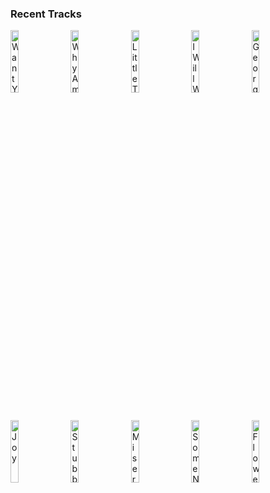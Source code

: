 ### Recent Tracks
[<img src='https://lastfm.freetls.fastly.net/i/u/300x300/0fc76fe4b40b13d7bb402b2aff38c9e9.png' width='16%' height='16%' alt='Want You (feat. Miranda Glory)'>](https://www.last.fm/music/rynx/_/want%2byou%2b%2528feat.%2bmiranda%2bglory%2529)&nbsp;&nbsp;&nbsp;&nbsp;[<img src='https://lastfm.freetls.fastly.net/i/u/300x300/23c8bf46a0794deeb989fb2edd8b1e76.png' width='16%' height='16%' alt='Why Am I the One'>](https://www.last.fm/music/fun./_/why%2bam%2bi%2bthe%2bone)&nbsp;&nbsp;&nbsp;&nbsp;[<img src='https://lastfm.freetls.fastly.net/i/u/300x300/b3699e505606456193e0971e6e7af6f4.png' width='16%' height='16%' alt='Little Talks'>](https://www.last.fm/music/of%2bmonsters%2band%2bmen/_/little%2btalks)&nbsp;&nbsp;&nbsp;&nbsp;[<img src='https://lastfm.freetls.fastly.net/i/u/300x300/d08ead1880d14e7b9437fdfe4e541f66.png' width='16%' height='16%' alt='I Will Wait'>](https://www.last.fm/music/mumford%2b%2526%2bsons/_/i%2bwill%2bwait)&nbsp;&nbsp;&nbsp;&nbsp;[<img src='https://lastfm.freetls.fastly.net/i/u/300x300/8e9b587a6f577478e9e6480235811f7d.png' width='16%' height='16%' alt='Georgia'>](https://www.last.fm/music/vance%2bjoy/_/georgia)&nbsp;&nbsp;&nbsp;&nbsp;<br>[<img src='https://lastfm.freetls.fastly.net/i/u/300x300/0814502d05af4abb23cc1521325124ce.png' width='16%' height='16%' alt='Joy'>](https://www.last.fm/music/bastille/_/joy)&nbsp;&nbsp;&nbsp;&nbsp;[<img src='https://lastfm.freetls.fastly.net/i/u/300x300/d729c74038524c40b775b11d3a51855d.png' width='16%' height='16%' alt='Stubborn Love'>](https://www.last.fm/music/the%2blumineers/_/stubborn%2blove)&nbsp;&nbsp;&nbsp;&nbsp;[<img src='https://lastfm.freetls.fastly.net/i/u/300x300/cd5c0d7136f3624647f5281eacbddb58.png' width='16%' height='16%' alt='Misery'>](https://www.last.fm/music/michigander/_/misery)&nbsp;&nbsp;&nbsp;&nbsp;[<img src='https://lastfm.freetls.fastly.net/i/u/300x300/23c8bf46a0794deeb989fb2edd8b1e76.png' width='16%' height='16%' alt='Some Nights'>](https://www.last.fm/music/fun./_/some%2bnights)&nbsp;&nbsp;&nbsp;&nbsp;[<img src='https://lastfm.freetls.fastly.net/i/u/300x300/d729c74038524c40b775b11d3a51855d.png' width='16%' height='16%' alt='Flowers in Your Hair'>](https://www.last.fm/music/the%2blumineers/_/flowers%2bin%2byour%2bhair)&nbsp;&nbsp;&nbsp;&nbsp;<br>